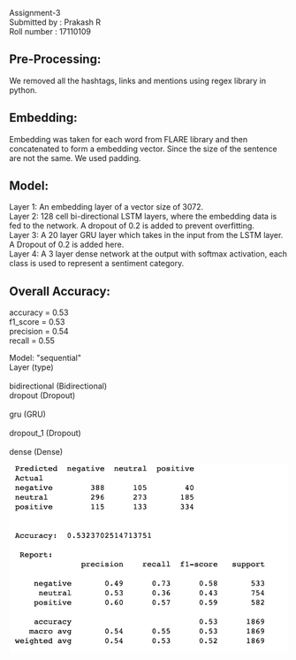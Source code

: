Assignment-3  <br />
Submitted by : Prakash R <br />
Roll number : 17110109 <br />

## Pre-Processing:
We removed all the hashtags, links and mentions using regex library in python.
## Embedding:
Embedding was taken for each word from FLARE library and then concatenated to form a embedding vector. Since the size of the sentence are not the same. We used padding.
## Model:
Layer 1: An embedding layer of a vector size of 3072. <br />
Layer 2: 128 cell bi-directional LSTM layers, where the embedding data is fed to the network. A dropout of 0.2 is added to prevent overfitting. <br />
Layer 3: A 20 layer GRU layer which takes in the input from the LSTM layer. A Dropout of 0.2 is added here. <br />
Layer 4: A 3 layer dense network at the output with softmax activation, each class is used to represent a sentiment category. 
## Overall Accuracy:

accuracy = 0.53 <br />
f1_score = 0.53 <br />
precision = 0.54 <br />
recall = 0.55 <br />
            
Model: "sequential" <br />
Layer (type)            <br />  
bidirectional (Bidirectional) <br />
dropout (Dropout)           <br />       
gru (GRU)                   <br />    
dropout_1 (Dropout)        <br />        
dense (Dense)               <br />

![Alt text](https://raw.githubusercontent.com/delta-ng/NLP-2019/master/Assignment-3/Results.png)

